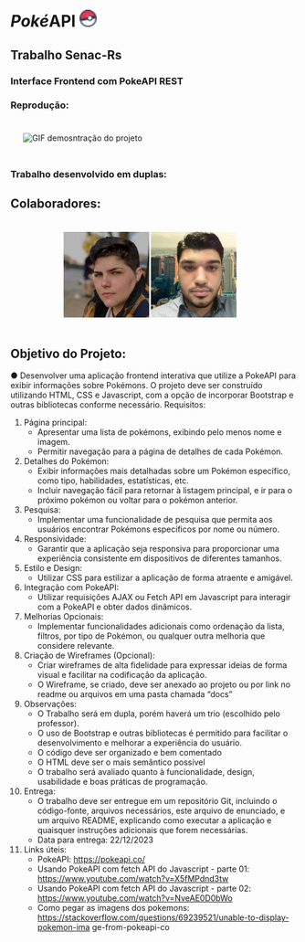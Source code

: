 # <em>Poké</em>API <img src="/src/favicons/favicon-16x16.png" alt="icon pokebola" style="width:30px;max-width:100%">

## Trabalho Senac-Rs

### Interface Frontend com PokeAPI REST

### Reprodução:

<div style="display:inline-block;margin:15px; padding:5px; border: 2px solid white;border-style: dotted;">

<img src="/src/img/pokeAPI.gif" alt="GIF demosntração do projeto" style="width:700px;max-width:100%">

</div>

### Trabalho desenvolvido em duplas:
## Colaboradores:

<div style="display:flex; margin-right:15px; padding:5px;align-items: center; justify-content: center;">

<a href="https://github.com/cdfdiniz"><img src="/src/img/carla-git.jpg" alt="Imagem perfil carla" style="width:150px;max-width:100%;"></a>
<a href="https://github.com/cdfdiniz"><img src="/src/img/thiago-git.jpg" alt="Imagem perfil thiago" style="width:150px;max-width:100%"></a>

</div>

## Objetivo do Projeto:

● Desenvolver uma aplicação frontend interativa que utilize a PokeAPI para exibir
informações sobre Pokémons. O projeto deve ser construído utilizando HTML, CSS
e Javascript, com a opção de incorporar Bootstrap e outras bibliotecas conforme
necessário.
Requisitos:
1. Página principal:
    - Apresentar uma lista de pokémons, exibindo pelo menos nome e imagem.
    - Permitir navegação para a página de detalhes de cada Pokémon.
2. Detalhes do Pokémon:
    - Exibir informações mais detalhadas sobre um Pokémon específico, como
tipo, habilidades, estatísticas, etc.
    - Incluir navegação fácil para retornar à listagem principal, e ir para o próximo
pokémon ou voltar para o pokémon anterior.
3. Pesquisa:
    - Implementar uma funcionalidade de pesquisa que permita aos usuários
encontrar Pokémons específicos por nome ou número.
4. Responsividade:
    - Garantir que a aplicação seja responsiva para proporcionar uma experiência
consistente em dispositivos de diferentes tamanhos.
5. Estilo e Design:
    - Utilizar CSS para estilizar a aplicação de forma atraente e amigável.
6. Integração com PokeAPI:
    - Utilizar requisições AJAX ou Fetch API em Javascript para interagir com a
PokeAPI e obter dados dinâmicos.
7. Melhorias Opcionais:
    - Implementar funcionalidades adicionais como ordenação da lista, filtros, por
tipo de Pokémon, ou qualquer outra melhoria que considere relevante.
8. Criação de Wireframes (Opcional):
    - Criar wireframes de alta fidelidade para expressar ideias de forma visual e
facilitar na codificação da aplicação.
    - O Wireframe, se criado, deve ser anexado ao projeto ou por link no readme
ou arquivos em uma pasta chamada “docs”
9. Observações:
    - O Trabalho será em dupla, porém haverá um trio (escolhido pelo professor).
    - O uso de Bootstrap e outras bibliotecas é permitido para facilitar o desenvolvimento
e melhorar a experiência do usuário.
    - O código deve ser organizado e bem comentado
    - O HTML deve ser o mais semântico possível
    - O trabalho será avaliado quanto à funcionalidade, design, usabilidade e boas
práticas de programação.
10. Entrega:
    - O trabalho deve ser entregue em um repositório Git, incluindo o código-fonte,
arquivos necessários, este arquivo de enunciado, e um arquivo README,
explicando como executar a aplicação e quaisquer instruções adicionais que forem
necessárias.
    - Data para entrega: 22/12/2023
11. Links úteis:
    - PokeAPI: https://pokeapi.co/
    - Usando PokeAPI com fetch API do Javascript  - parte 01:
https://www.youtube.com/watch?v=X5fMPdnd3tw
    - Usando PokeAPI com fetch API do Javascript - parte 02:
https://www.youtube.com/watch?v=NveAE0D0bWo
    - Como pegar as imagens dos pokemons:
https://stackoverflow.com/questions/69239521/unable-to-display-pokemon-ima
ge-from-pokeapi-co
